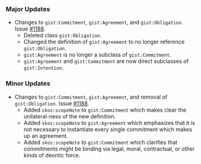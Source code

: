 ### Major Updates

- Changes to `gist:Commitment`, `gist:Agreement`, and `gist:Obligation`. Issue [#1188](https://github.com/semanticarts/gist/issues/1188).
  - Deleted class `gist:Obligation`.
  - Changed the definition of `gist:Agreement` to no longer reference `gist:Obligation`. 
  - `gist:Agreement` is no longer a subclass of `gist:Commitment`. 
  - `gist:Agreement` and `gist:Commitment` are now direct subclasses of `gist:Intention`. 
  

### Minor Updates
- Changes to `gist:Commitment`, `gist:Agreement`, and removal of `gist:Obligation`. Issue [#1188](https://github.com/semanticarts/gist/issues/1188).
  - Added `skos:scopeNote` to `gist:Commitment` which makes clear the unilateral-ness of the new definition. 
  - Added `skos:scopeNote` to `gist:Agreement` which emphasizes that it is not necessary to instantiate every single commitment which makes up an agreement.
  - Added `skos:scopeNote` to `gist:Commitment` which clarifies that commitments might be binding via legal, moral, contractual, or other kinds of deontic force.
